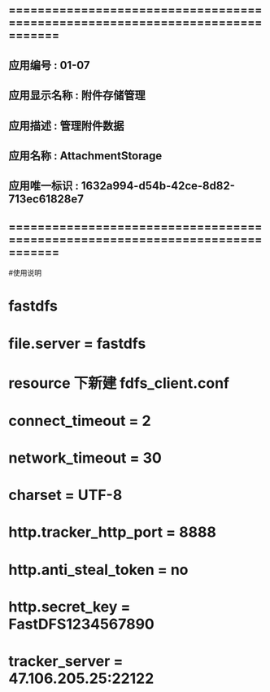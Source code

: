 ## =============================================================================
## 
## 应用编号	    : 01-07
##
## 应用显示名称	: 附件存储管理
##
## 应用描述		: 管理附件数据
##
## 应用名称		: AttachmentStorage
##
## 应用唯一标识	: 1632a994-d54b-42ce-8d82-713ec61828e7
##
## =============================================================================

#使用说明
# fastdfs 
# file.server = fastdfs
# resource 下新建  fdfs_client.conf 
# connect_timeout = 2
# network_timeout = 30
# charset = UTF-8
# http.tracker_http_port = 8888
# http.anti_steal_token = no
# http.secret_key = FastDFS1234567890
# tracker_server = 47.106.205.25:22122

